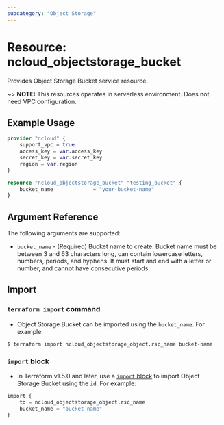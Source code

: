 ```yaml
---
subcategory: "Object Storage"
---
```



# Resource: ncloud_objectstorage_bucket

Provides Object Storage Bucket service resource.

~> **NOTE:** This resources operates in serverless environment. Does not need VPC configuration.

## Example Usage

```terraform
provider "ncloud" {
    support_vpc = true
    access_key = var.access_key
    secret_key = var.secret_key
    region = var.region
}

resource "ncloud_objectstorage_bucket" "testing_bucket" {
    bucket_name				= "your-bucket-name"
}
```

## Argument Reference

The following arguments are supported:

* `bucket_name` - (Required) Bucket name to create. Bucket name must be between 3 and 63 characters long, can contain lowercase letters, numbers, periods, and hyphens. It must start and end with a letter or number, and cannot have consecutive periods.

## Import

### `terraform import` command

* Object Storage Bucket can be imported using the `bucket_name`. For example:

```console
$ terraform import ncloud_objectstorage_object.rsc_name bucket-name
```

### `import` block

* In Terraform v1.5.0 and later, use a [`import` block](https://developer.hashicorp.com/terraform/language/import) to import Object Storage Bucket using the `id`. For example:

```terraform
import {
    to = ncloud_objectstorage_object.rsc_name
    bucket_name = "bucket-name"
}
```